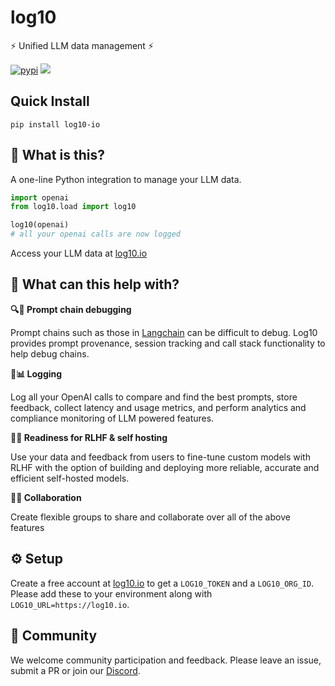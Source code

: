 # log10

⚡ Unified LLM data management ⚡

[![pypi](https://github.com/log10-io/log10/actions/workflows/release.yml/badge.svg)](https://github.com/log10-io/log10/actions/workflows/release.yml)
[![](https://dcbadge.vercel.app/api/server/CZQvnuRV94?compact=true&style=flat)](https://discord.gg/CZQvnuRV94)

## Quick Install

`pip install log10-io`

## 🤔 What is this?

A one-line Python integration to manage your LLM data.

```python
import openai
from log10.load import log10

log10(openai)
# all your openai calls are now logged
```

Access your LLM data at [log10.io](https://log10.io)


## 🚀 What can this help with?

**🔍🐞 Prompt chain debugging**

Prompt chains such as those in [Langchain](https://github.com/hwchase17/langchain) can be difficult to debug. Log10 provides prompt provenance, session tracking and call stack functionality to help debug chains.

**📝📊 Logging**

Log all your OpenAI calls to compare and find the best prompts, store feedback, collect latency and usage metrics, and perform analytics and compliance monitoring of LLM powered features.

**🧠🔁 Readiness for RLHF & self hosting**

Use your data and feedback from users to fine-tune custom models with RLHF with the option of building and deploying more reliable, accurate and efficient self-hosted models. 

**👥🤝 Collaboration**

Create flexible groups to share and collaborate over all of the above features

## ⚙️ Setup

Create a free account at [log10.io](https://log10.io) to get a `LOG10_TOKEN` and a `LOG10_ORG_ID`. Please add these to your environment along with `LOG10_URL=https://log10.io`. 

## 💬 Community

We welcome community participation and feedback. Please leave an issue, submit a PR or join our [Discord](https://discord.gg/CGW6xNbC).
